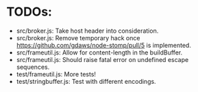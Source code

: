 # TODOs: 

- src/broker.js: Take host header into consideration.
- src/broker.js: Remove temporary hack once https://github.com/gdaws/node-stomp/pull/5 is implemented.
- src/frameutil.js: Allow for content-length in the buildBuffer.
- src/frameutil.js: Should raise fatal error on undefined escape sequences.
- test/frameutil.js: More tests! 
- test/stringbuffer.js: Test with different encodings.
